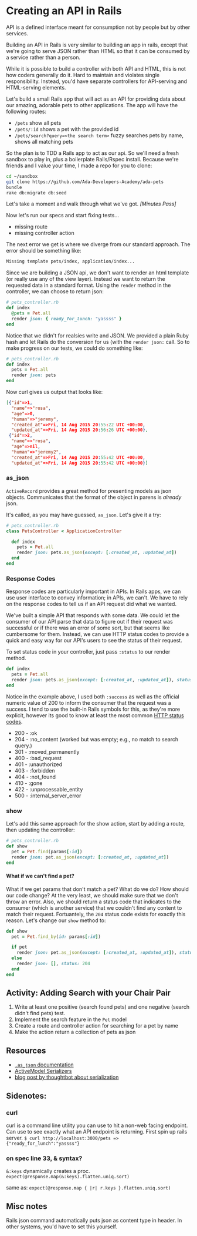 # Creating an API in Rails
API is a defined interface meant for consumption not by people but by other services.

Building an API in Rails is very similar to building an app in rails, except that we're going to serve JSON rather than HTML so that it can be consumed by a service rather than a person.

While it is possible to build a controller with both API and HTML, this is not how coders generally do it. Hard to maintain and violates single responsibility. Instead, you'd have separate controllers for API-serving and HTML-serving elements.

Let's build a small Rails app that will act as an API for providing data about our amazing, adorable pets to other applications. The app will have the following routes:

- `/pets` show all pets
- `/pets/:id` shows a pet with the provided id
- `/pets/search?query=<the search term>` fuzzy searches pets by name, shows all matching pets

So the plan is to TDD a Rails app to act as our api. So we'll need a fresh sandbox to play in, plus a boilerplate Rails/Rspec install. Because we're friends and I value your time, I made a repo for you to clone:

```bash
cd ~/sandbox
git clone https://github.com/Ada-Developers-Academy/ada-pets
bundle
rake db:migrate db:seed
```

Let's take a moment and walk through what we've got. _[Minutes Pass]_

Now let's run our specs and start fixing tests...
- missing route
- missing controller action

The next error we get is where we diverge from our standard approach.  The error should be something like:

```bash
Missing template pets/index, application/index...
```

Since we are building a JSON api, we don't want to render an html template (or really use any of the view layer). Instead we want to return the requested data in a standard format. Using the `render` method in the controller, we can choose to return json:

```ruby
# pets_controller.rb
def index
  @pets = Pet.all
  render json: { ready_for_lunch: "yassss" }
end
```

Notice that we didn't for realsies write and JSON. We provided a plain Ruby hash and let Rails do the conversion for us (with the `render json:` call. So to make progress on our tests, we could do something like:

```ruby
# pets_controller.rb
def index
  pets = Pet.all
  render json: pets
end
```

Now curl gives us output that looks like:

```json
[{"id"=>1,
  "name"=>"rosa",
  "age"=>0,
  "human"=>"jeremy",
  "created_at"=>Fri, 14 Aug 2015 20:55:22 UTC +00:00,
  "updated_at"=>Fri, 14 Aug 2015 20:56:26 UTC +00:00},
 {"id"=>2,
  "name"=>"rosa",
  "age"=>nil,
  "human"=>"jeremy2",
  "created_at"=>Fri, 14 Aug 2015 20:55:42 UTC +00:00,
  "updated_at"=>Fri, 14 Aug 2015 20:55:42 UTC +00:00}]
```

### as_json
`ActiveRecord` provides a great method for presenting models as json objects.
Communicates that the format of the object in parens is _already_ json.

It's called, as you may have guessed, `as_json`. Let's give it a try:

```ruby
# pets_controller.rb
class PetsController < ApplicationController

  def index
    pets = Pet.all
    render json: pets.as_json(except: [:created_at, :updated_at])
  end
end
```

### Response Codes
Response codes are particularly important in APIs. In Rails apps, we can use user interface to convey information; in APIs, we can't. We have to rely on the response codes to tell us if an API request did what we wanted.

We've built a simple API that responds with some data. We could let the consumer of our API parse that data to figure out if their request was successful or if there was an error of some sort, but that seems like cumbersome for them. Instead, we can use HTTP status codes to provide a quick and easy way for our API's users to see the status of their request.

To set status code in your controller, just pass `:status` to our render method.

```ruby
def index
  pets = Pet.all
  render json: pets.as_json(except: [:created_at, :updated_at]), status: :success
end
```

Notice in the example above, I used both `:success` as well as the official numeric value of 200 to inform the consumer that the request was a success. I tend to use the built-in Rails symbols for this, as they're more explicit, however its good to know at least the most common [HTTP status codes](http://en.wikipedia.org/wiki/List_of_HTTP_status_codes).

+ 200 - :ok
+ 204 - :no_content  (worked but was empty; e.g., no match to search query.)
+ 301 - :moved_permanently
+ 400 - :bad_request
+ 401 - :unauthorized
+ 403 - :forbidden
+ 404 - :not_found
+ 410 - :gone
+ 422 - :unprocessable_entity
+ 500 - :internal_server_error

### show
Let's add this same approach for the show action, start by adding a route, then updating the controller:

```ruby
# pets_controller.rb
def show
  pet = Pet.find(params[:id])
  render json: pet.as_json(except: [:created_at, :updated_at])
end
```

#### What if we can't find a pet?
What if we get params that don't match a pet? What do we do? How should our code change? At the very least, we should make sure that we don't throw an error. Also, we should return a status code that indicates to the consumer (which is another service) that we couldn't find any content to match their request. Fortuantely, the `204` status code exists for exactly this reason. Let's change our `show` method to:

```ruby
def show
  pet = Pet.find_by(id: params[:id])

  if pet
    render json: pet.as_json(except: [:created_at, :updated_at]), status: :ok
  else
    render json: [], status: 204
  end
end
```

## Activity: Adding Search with your Chair Pair
1. Write at least one positive (search found pets) and one negative (search didn't find pets) test.
2. Implement the search feature in the `Pet` model
3. Create a route and controller action for searching for a pet by name
4. Make the action return a collection of pets as json

## Resources
- [`.as_json` documentation](http://api.rubyonrails.org/classes/ActiveModel/Serializers/JSON.html#method-i-as_json)
- [ActiveModel Serializers](http://railscasts.com/episodes/409-active-model-serializers)
- [blog post by thoughtbot about serialization](http://robots.thoughtbot.com/better-serialization-less-as-json)


## Sidenotes:
### curl
curl is a command line utility you can use to hit a non-web facing endpoint. Can use to see exactly what an API endpoint is returning. First spin up rails server.
`$ curl http://localhost:3000/pets =>{"ready_for_lunch":"yassss"} `

### on spec line 33, & syntax?
`&:keys` dynamically creates a proc.
`expect(@response.map(&:keys).flatten.uniq.sort)`

same as:
`expect(@response.map { |r| r.keys }.flatten.uniq.sort)`


## Misc notes
Rails json command automatically puts json as content type in header. In other systems, you'd have to set this yourself.
